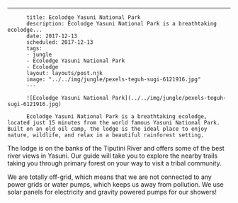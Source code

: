 ---
          title: Ecolodge Yasuni National Park
          description: Ecolodge Yasuni National Park is a breathtaking ecolodge...
          date: 2017-12-13
          scheduled: 2017-12-13
          tags:
          - jungle
          - Ecolodge Yasuni National Park
          - Ecolodge
          layout: layouts/post.njk
          image: "../../img/jungle/pexels-teguh-sugi-6121916.jpg"
          ---
          
          ![Ecolodge Yasuni National Park](../../img/jungle/pexels-teguh-sugi-6121916.jpg)
          
          Ecolodge Yasuni National Park is a breathtaking ecolodge, located just 15 minutes from the world famous Yasuni National Park. Built on an old oil camp, the lodge is the ideal place to enjoy nature, wildlife, and relax in a beautiful rainforest setting.

The lodge is on the banks of the Tiputini River and offers some of the best river views in Yasuni. Our guide will take you to explore the nearby trails taking you through primary forest on your way to visit a tribal community.

We are totally off-grid, which means that we are not connected to any power grids or water pumps, which keeps us away from pollution. We use solar panels for electricity and gravity powered pumps for our showers!